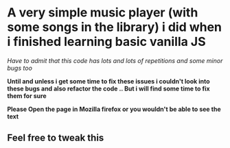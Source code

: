 # A very simple music player (with some songs in the library) i did when i finished learning basic vanilla JS

_Have to admit that this code has lots and lots of repetitions and some minor bugs too_

**Until and unless i get some time to fix these issues i couldn't look into these bugs and also refactor the code .. But i will find some time to fix them for sure**

**Please Open the page in Mozilla firefox or you wouldn't be able to see the text**

## Feel free to tweak this


